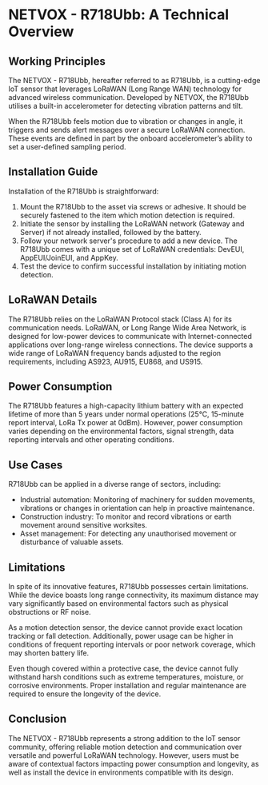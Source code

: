 # NETVOX - R718Ubb: A Technical Overview

## Working Principles

The NETVOX - R718Ubb, hereafter referred to as R718Ubb, is a cutting-edge IoT sensor that leverages LoRaWAN (Long Range WAN) technology for advanced wireless communication. Developed by NETVOX, the R718Ubb utilises a built-in accelerometer for detecting vibration patterns and tilt.

When the R718Ubb feels motion due to vibration or changes in angle, it triggers and sends alert messages over a secure LoRaWAN connection. These events are defined in part by the onboard accelerometer’s ability to set a user-defined sampling period. 

## Installation Guide

Installation of the R718Ubb is straightforward:

1. Mount the R718Ubb to the asset via screws or adhesive. It should be securely fastened to the item which motion detection is required.
2. Initiate the sensor by installing the LoRaWAN network (Gateway and Server) if not already installed, followed by the battery.
3. Follow your network server's procedure to add a new device. The R718Ubb comes with a unique set of LoRaWAN credentials: DevEUI, AppEUI/JoinEUI, and AppKey.
4. Test the device to confirm successful installation by initiating motion detection.

## LoRaWAN Details

The R718Ubb relies on the LoRaWAN Protocol stack (Class A) for its communication needs. LoRaWAN, or Long Range Wide Area Network, is designed for low-power devices to communicate with Internet-connected applications over long-range wireless connections. The device supports a wide range of LoRaWAN frequency bands adjusted to the region requirements, including AS923, AU915, EU868, and US915.

## Power Consumption

The R718Ubb features a high-capacity lithium battery with an expected lifetime of more than 5 years under normal operations (25℃, 15-minute report interval, LoRa Tx power at 0dBm). However, power consumption varies depending on the environmental factors, signal strength, data reporting intervals and other operating conditions.

## Use Cases

R718Ubb can be applied in a diverse range of sectors, including:

- Industrial automation: Monitoring of machinery for sudden movements, vibrations or changes in orientation can help in proactive maintenance.
- Construction industry: To monitor and record vibrations or earth movement around sensitive worksites.
- Asset management: For detecting any unauthorised movement or disturbance of valuable assets.

## Limitations

In spite of its innovative features, R718Ubb possesses certain limitations. While the device boasts long range connectivity, its maximum distance may vary significantly based on environmental factors such as physical obstructions or RF noise.

As a motion detection sensor, the device cannot provide exact location tracking or fall detection. Additionally, power usage can be higher in conditions of frequent reporting intervals or poor network coverage, which may shorten battery life.

Even though covered within a protective case, the device cannot fully withstand harsh conditions such as extreme temperatures, moisture, or corrosive environments. Proper installation and regular maintenance are required to ensure the longevity of the device. 

## Conclusion

The NETVOX - R718Ubb represents a strong addition to the IoT sensor community, offering reliable motion detection and communication over versatile and powerful LoRaWAN technology. However, users must be aware of contextual factors impacting power consumption and longevity, as well as install the device in environments compatible with its design.